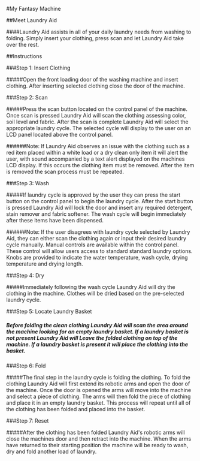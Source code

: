 #My Fantasy Machine

##Meet Laundry Aid

####Laundry Aid assists in all of your daily laundry needs from washing to folding. Simply insert your clothing, press scan and let Laundry Aid take over the rest.

##Instructions

###Step 1: Insert Clothing

#####Open the front loading door of the washing machine and insert clothing. After inserting selected clothing close the door of the machine.

###Step 2: Scan

#####Press the scan button located on the control panel of the machine. Once scan is pressed Laundry Aid will scan the clothing assessing color, soil level and fabric. After the scan is complete Laundry Aid will select the appropriate laundry cycle. The selected cycle will display to the user on an LCD panel located above the control panel.

######Note: If Laundry Aid observes an issue with the clothing such as a red item placed within a white load or a dry clean only item it will alert the user, with sound accompanied by a text alert displayed on the machines LCD display. If this occurs the clothing item must be removed. After the item is removed the scan process must be repeated.

###Step 3: Wash

#####If laundry cycle is approved by the user they can press the start button on the control panel to begin the laundry cycle. After the start button is pressed Laundry Aid will lock the door and insert any required detergent, stain remover and fabric softener. The wash cycle will begin immediately after these items have been dispensed.

######Note: If the user disagrees with laundry cycle selected by Laundry Aid, they can either scan the clothing again or input their desired laundry cycle manually. Manual controls are available within the control panel. These control will allow users access to standard standard laundry options. Knobs are provided to indicate the water temperature, wash cycle, drying temperature and drying length.

###Step 4: Dry

#####Immediately following the wash cycle Laundry Aid will dry the clothing in the machine. Clothes will be dried based on the pre-selected laundry cycle.

###Step 5: Locate Laundry Basket

##### Before folding the clean clothing Laundry Aid will scan the area around the machine looking for an empty laundry basket. If a laundry basket is not present Laundry Aid will Leave the folded clothing on top of the machine. If a laundry basket is present it will place the clothing into the basket.

###Step 6: Fold

#####The final step in the laundry cycle is folding the clothing. To fold the clothing Laundry Aid will first extend its robotic arms and open the door of the machine. Once the door is opened the arms will move into the machine and select a piece of clothing. The arms will then fold the piece of clothing and place it in an empty laundry basket. This process will repeat until all of the clothing has been folded and placed into the basket.

###Step 7: Reset

#####After the clothing has been folded Laundry Aid's robotic arms will close the machines door and then retract into the machine. When the arms have returned to their starting position the machine will be ready to wash, dry and fold another load of laundry.
